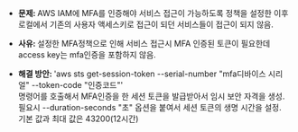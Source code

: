 - <strong>문제: </strong> AWS IAM에 MFA를 인증해야 서비스 접근이 가능하도록 정책을 설정한 이후
로컬에서 기존의 사용자 액세스키로 접근이 되던 서비스들이 접근이 되지 않음.

- <strong>사유: </strong> 설정한 MFA정책으로 인해 서비스 접근시 MFA 인증된 토큰이 필요한데 
access key는 mfa인증을 포함하지 않음.

- <strong>해결 방안: </strong> 
'aws sts get-session-token --serial-number "mfa디바이스 시리얼" --token-code "인증코드"' <br/>
명령어를 호출해서 MFA인증을 한 세션 토큰을 발급받아서 임시 보안 자격을 생성. 
필요시 --duration-seconds "초" 옵션을 붙여서 세션 토큰의 생명 시간을 설정.
기본 값과 최대 값은 43200(12시간)
